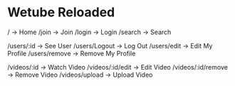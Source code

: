 # Wetube Reloaded

/ -> Home
/join -> Join
/login -> Login
/search -> Search

/users/:id -> See User
/users/Logout -> Log Out
/users/edit -> Edit My Profile
/users/remove -> Remove My Profile

/videos/:id -> Watch Video
/videos/:id/edit -> Edit Video
/videos/:id/remove -> Remove Video
/videos/upload -> Upload Video
